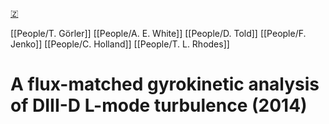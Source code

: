 [🇿](zotero://select/groups/5372906/items/E7Y3HTXB)

[[People/T. Görler]] [[People/A. E. White]] [[People/D. Told]] [[People/F. Jenko]] [[People/C. Holland]] [[People/T. L. Rhodes]] 
# A flux-matched gyrokinetic analysis of DIII-D L-mode turbulence (2014)

